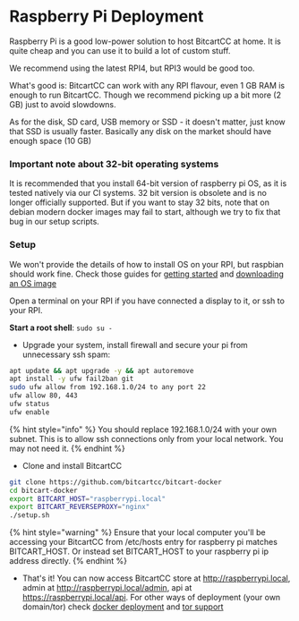 # Raspberry Pi Deployment

Raspberry Pi is a good low-power solution to host BitcartCC at home. It is quite cheap and you can use it to build a lot of custom stuff.

We recommend using the latest RPI4, but RPI3 would be good too.

What's good is: BitcartCC can work with any RPI flavour, even 1 GB RAM is enough to run BitcartCC. Though we recommend picking up a bit more (2 GB) just to avoid slowdowns.

As for the disk, SD card, USB memory or SSD - it doesn't matter, just know that SSD is usually faster. Basically any disk on the market should have enough space (10 GB)

### Important note about 32-bit operating systems

It is recommended that you install 64-bit version of raspberry pi OS, as it is tested natively via our CI systems. 32 bit version is obsolete and is no longer officially supported. But if you want to stay 32 bits, note that on debian modern docker images may fail to start, although we try to fix that bug in our setup scripts.

### Setup

We won't provide the details of how to install OS on your RPI, but raspbian should work fine. Check those guides for [getting started](https://www.raspberrypi.com/documentation/computers/getting-started.html) and [downloading an OS image](https://www.raspberrypi.com/software/)

Open a terminal on your RPI if you have connected a display to it, or ssh to your RPI.

**Start a root shell**: `sudo su -`

* Upgrade your system, install firewall and secure your pi from unnecessary ssh spam:

```bash
apt update && apt upgrade -y && apt autoremove
apt install -y ufw fail2ban git
sudo ufw allow from 192.168.1.0/24 to any port 22
ufw allow 80, 443
ufw status
ufw enable
```

{% hint style="info" %}
You should replace 192.168.1.0/24 with your own subnet. This is to allow ssh connections only from your local network. You may not need it.
{% endhint %}

* Clone and install BitcartCC

```bash
git clone https://github.com/bitcartcc/bitcart-docker
cd bitcart-docker
export BITCART_HOST="raspberrypi.local"
export BITCART_REVERSEPROXY="nginx"
./setup.sh
```

{% hint style="warning" %}
Ensure that your local computer you'll be accessing your BitcartCC from /etc/hosts entry for raspberry pi matches BITCART\_HOST. Or instead set BITCART\_HOST to your raspberry pi ip address directly.
{% endhint %}

* That's it! You can now access BitcartCC store at http://raspberrypi.local, admin at http://raspberrypi.local/admin, api at https://raspberrypi.local/api. For other ways of deployment (your own domain/tor) check [docker deployment](docker.md) and [tor support](../guides/tor.md)

